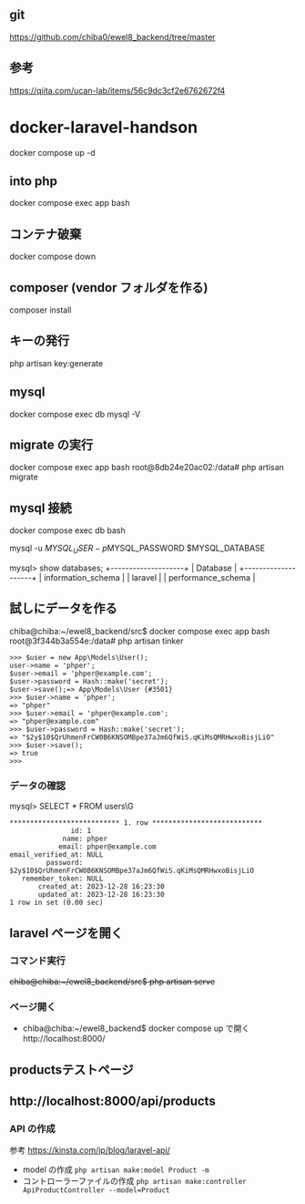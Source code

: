 ## git

https://github.com/chiba0/ewel8_backend/tree/master

## 参考

https://qiita.com/ucan-lab/items/56c9dc3cf2e6762672f4

# docker-laravel-handson

docker compose up -d

## into php

docker compose exec app bash

## コンテナ破棄

docker compose down

## composer (vendor フォルダを作る)

composer install

## キーの発行

php artisan key:generate

## mysql

docker compose exec db mysql -V

## migrate の実行

docker compose exec app bash
root@8db24e20ac02:/data# php artisan migrate

## mysql 接続

docker compose exec db bash

mysql -u $MYSQL_USER -p$MYSQL_PASSWORD $MYSQL_DATABASE

mysql> show databases;
+--------------------+
| Database |
+--------------------+
| information_schema |
| laravel |
| performance_schema |

## 試しにデータを作る

chiba@chiba:~/ewel8_backend/src$ docker compose exec app bash
root@3f344b3a554e:/data# php artisan tinker

```
>>> $user = new App\Models\User();
user->name = 'phper';
$user->email = 'phper@example.com';
$user->password = Hash::make('secret');
$user->save();=> App\Models\User {#3501}
>>> $user->name = 'phper';
=> "phper"
>>> $user->email = 'phper@example.com';
=> "phper@example.com"
>>> $user->password = Hash::make('secret');
=> "$2y$10$QrUhmenFrCW0B6KNSOMBpe37aJm6QfWiS.qKiMsQMRHwxoBisjLiO"
>>> $user->save();
=> true
>>>
```

### データの確認

mysql> SELECT \* FROM users\G

```
*************************** 1. row ***************************
               id: 1
             name: phper
            email: phper@example.com
email_verified_at: NULL
         password: $2y$10$QrUhmenFrCW0B6KNSOMBpe37aJm6QfWiS.qKiMsQMRHwxoBisjLiO
   remember_token: NULL
       created_at: 2023-12-28 16:23:30
       updated_at: 2023-12-28 16:23:30
1 row in set (0.00 sec)
```

## laravel ページを開く

### コマンド実行

~~chiba@chiba:~/ewel8_backend/src$ php artisan serve~~

### ページ開く
- chiba@chiba:~/ewel8_backend$ docker compose up 
で開く
http://localhost:8000/

## productsテストページ
http://localhost:8000/api/products
---

### API の作成

参考
https://kinsta.com/jp/blog/laravel-api/

- model の作成
  `php artisan make:model Product -m`
- コントローラーファイルの作成
  `php artisan make:controller ApiProductController --model=Product`